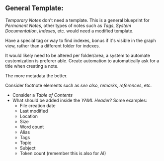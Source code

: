 ## **General Template:**

*Temporary Notes* don't need a template. This is a general blueprint for *Permanent Notes*, other types of notes such as *Tags*, *System Documentation*, *Indexes*, etc. would need a modified template.

Have a special tag or way to find indexes, bonus if it's visible in the graph view, rather than a different folder for indexes.

It would likely need to be altered per folder/area, a system to automate customization is preferer able. Create automation to automatically ask for a title when creating a note.

The more metadata the better.

Consider footnote elements such as *see also*, *remarks*, *references*, etc.

- Consider a *Table of Contents*
- What should be added inside the *YAML Header*? Some examples:
	- File creation date
	- Last modified
	- Location
	- Size
	- Word count
	- Alias
	- Tags
	- Topic
	- Subject
	- Token count (remember this is also for AI)
